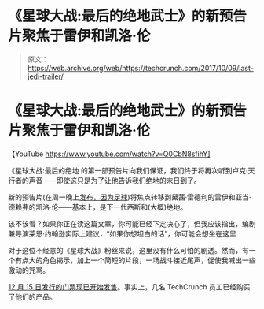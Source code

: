 # 《星球大战:最后的绝地武士》的新预告片聚焦于雷伊和凯洛·伦

> 原文：<https://web.archive.org/web/https://techcrunch.com/2017/10/09/last-jedi-trailer/>

# 《星球大战:最后的绝地武士》的新预告片聚焦于雷伊和凯洛·伦

【YouTube https://www.youtube.com/watch?v=Q0CbN8sfihY]

《星球大战:最后的绝地 的第一部预告片向我们保证，我们终于将再次听到卢克·天行者的声音——即使这只是为了让他告诉我们绝地的末日到了。

新的预告片(在周一晚上[发布，因为足球](https://web.archive.org/web/20221025230101/https://beta.techcrunch.com/2017/10/08/star-wars-the-last-jedi-tickets-go-on-sale-monday/?ncid=mobilenavtrend))将焦点转移到黛茜·雷德利的雷伊和亚当·德赖弗的凯洛·伦——基本上，是下一代西斯和(大概)绝地。

该不该看？如果你正在读这篇文章，你可能已经下定决心了，但我应该指出，编剧兼导演莱恩·约翰逊实际上建议，“如果你想坦白的话”，你可能会想坐在这里

对于这位不经意的《星球大战》粉丝来说，这里没有什么可怕的剧透。然而，有一个有点大的角色揭示，加上一个简短的片段，一场战斗接近尾声，促使我喊出一些激动的咒骂。

[12 月 15 日发行的门票现已开始发售](https://web.archive.org/web/20221025230101/https://www.fandango.com/star-wars-the-last-jedi-189929/movie-times?cmp=ST_Disney_TheLastJedi)。事实上，几名 TechCrunch 员工已经购买了他们的产品。